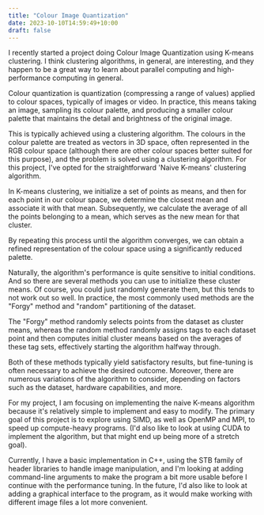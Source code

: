 ```yaml
---
title: "Colour Image Quantization"
date: 2023-10-10T14:59:49+10:00
draft: false
---
```


I recently started a project doing Colour Image Quantization using K-means clustering. I think clustering algorithms, in general, are interesting, and they happen to be a great way to learn about parallel computing and high-performance computing in general.

Colour quantization is quantization (compressing a range of values) applied to colour spaces, typically of images or video. In practice, this means taking an image, sampling its colour palette, and producing a smaller colour palette that maintains the detail and brightness of the original image.

This is typically achieved using a clustering algorithm. The colours in the colour palette are treated as vectors in 3D space, often represented in the RGB colour space (although there are other colour spaces better suited for this purpose), and the problem is solved using a clustering algorithm. For this project, I've opted for the straightforward 'Naive K-means' clustering algorithm.

In K-means clustering, we initialize a set of points as means, and then for each point in our colour space, we determine the closest mean and associate it with that mean. Subsequently, we calculate the average of all the points belonging to a mean, which serves as the new mean for that cluster.

By repeating this process until the algorithm converges, we can obtain a refined representation of the colour space using a significantly reduced palette.

Naturally, the algorithm's performance is quite sensitive to initial conditions. And so there are several methods you can use to initialize these cluster means. Of course, you could just randomly generate them, but this tends to not work out so well. In practice, the most commonly used methods are the "Forgy" method and "random" partitioning of the dataset.

The "Forgy" method randomly selects points from the dataset as cluster means, whereas the random method randomly assigns tags to each dataset point and then computes initial cluster means based on the averages of these tag sets, effectively starting the algorithm halfway through.

Both of these methods typically yield satisfactory results, but fine-tuning is often necessary to achieve the desired outcome. Moreover, there are numerous variations of the algorithm to consider, depending on factors such as the dataset, hardware capabilities, and more.

For my project, I am focusing on implementing the naive K-means algorithm because it's relatively simple to implement and easy to modify. The primary goal of this project is to explore using SIMD, as well as OpenMP and MPI, to speed up compute-heavy programs. (I'd also like to look at using CUDA to implement the algorithm, but that might end up being more of a stretch goal).

Currently, I have a basic implementation in C++, using the STB family of header libraries to handle image manipulation, and I'm looking at adding command-line arguments to make the program a bit more usable before I continue with the performance tuning. In the future, I'd also like to look at adding a graphical interface to the program, as it would make working with different image files a lot more convenient.